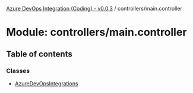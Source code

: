 [Azure DevOps Integration (Coding) - v0.0.3](../README.md) / controllers/main.controller

# Module: controllers/main.controller

## Table of contents

### Classes

- [AzureDevOpsIntegrations](../classes/controllers_main_controller.AzureDevOpsIntegrations.md)
